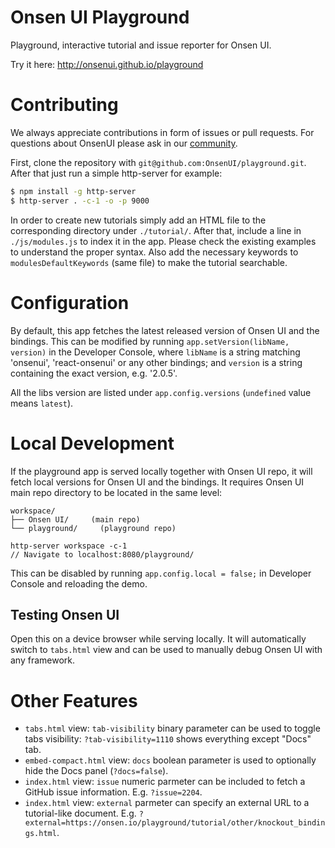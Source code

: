 # Onsen UI Playground

Playground, interactive tutorial and issue reporter for Onsen UI.

Try it here: http://onsenui.github.io/playground

# Contributing

We always appreciate contributions in form of issues or pull requests. For questions about OnsenUI please ask in our [community](https://community.onsen.io/).  

First, clone the repository with `git@github.com:OnsenUI/playground.git`. After that just run a simple http-server for example:

```bash
$ npm install -g http-server
$ http-server . -c-1 -o -p 9000
```

In order to create new tutorials simply add an HTML file to the corresponding directory under `./tutorial/`. After that, include a line in `./js/modules.js` to index it in the app. Please check the existing examples to understand the proper syntax. Also add the necessary keywords to `modulesDefaultKeywords` (same file) to make the tutorial searchable.

# Configuration

By default, this app fetches the latest released version of Onsen UI and the bindings. This can be modified by running `app.setVersion(libName, version)` in the Developer Console, where `libName` is a string matching 'onsenui', 'react-onsenui' or any other bindings; and `version` is a string containing the exact version, e.g. '2.0.5'.

All the libs version are listed under `app.config.versions` (`undefined` value means `latest`).

# Local Development

If the playground app is served locally together with Onsen UI repo, it will fetch local versions for Onsen UI and the bindings. It requires Onsen UI main repo directory to be located in the same level:

```
workspace/
├── Onsen UI/     (main repo)
└── playground/     (playground repo)

http-server workspace -c-1
// Navigate to localhost:8080/playground/
```

This can be disabled by running `app.config.local = false;` in Developer Console and reloading the demo.

## Testing Onsen UI

Open this on a device browser while serving locally. It will automatically switch to `tabs.html` view and can be used to manually debug Onsen UI with any framework.

# Other Features

* `tabs.html` view: `tab-visibility` binary parameter can be used to toggle tabs visibility: `?tab-visibility=1110` shows everything except "Docs" tab.
* `embed-compact.html` view: `docs` boolean parameter is used to optionally hide the Docs panel (`?docs=false`).
* `index.html` view: `issue` numeric parmeter can be included to fetch a GitHub issue information. E.g. `?issue=2204`.
* `index.html` view: `external` parmeter can specify an external URL to a tutorial-like document. E.g. `?external=https://onsen.io/playground/tutorial/other/knockout_bindings.html`.
